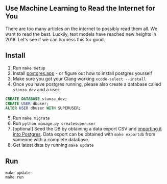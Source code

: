 ## Use Machine Learning to Read the Internet for You

There are too many articles on the internet to possibly read them all. We want to read the best. Luckily, text models have reached new heights in 2019. Let's see if we can harness this for good.

## Install

1. Run `make setup`
2. Install [postgres.app](https://postgresapp.com/downloads.html) - or figure out how to install
 postgres yourself
3. Make sure you got your Clang working `xcode-select --install`
4. Once you have postgres running, please also create a database called `stanza_dev` and a user:

 ```sql
 CREATE DATABASE stanza_dev;
 CREATE USER dbuser;
 ALTER USER dbuser WITH SUPERUSER;
 ```

5. Run `make migrate`
6. Run `python manage.py createsuperuser`
7. [optional] Seed the DB by obtaining a data export CSV and [importing it into Postgres](https://www.postgresqltutorial.com/import-csv-file-into-posgresql-table/). Data export can be obtained with `make exportdb` from someone with a complete database.
8. Get latest data by running `make update`


## Run

```
make update
make run
```
